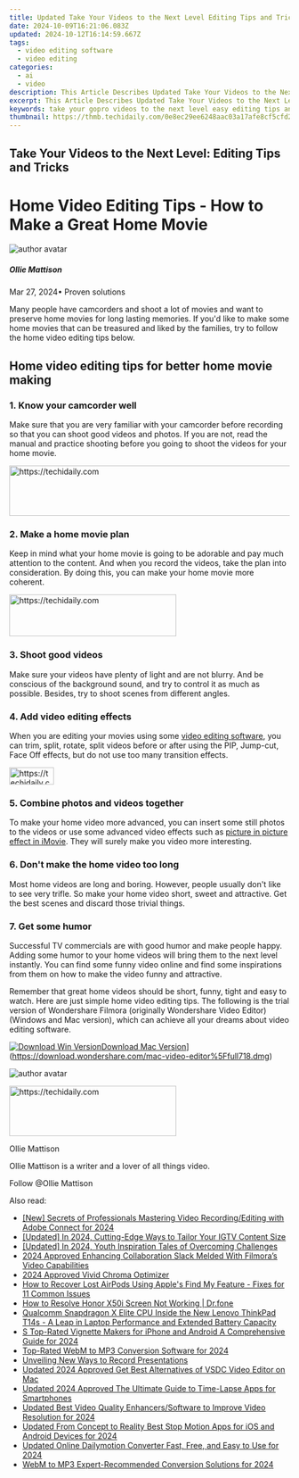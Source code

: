 ```yaml
---
title: Updated Take Your Videos to the Next Level Editing Tips and Tricks for 2024
date: 2024-10-09T16:21:06.083Z
updated: 2024-10-12T16:14:59.667Z
tags: 
  - video editing software
  - video editing
categories: 
  - ai
  - video
description: This Article Describes Updated Take Your Videos to the Next Level Editing Tips and Tricks for 2024
excerpt: This Article Describes Updated Take Your Videos to the Next Level Editing Tips and Tricks for 2024
keywords: take your gopro videos to the next level easy editing tips and tricks,take your editing to the next level top 40 fcpx keyboard shortcuts and tricks,take your videos to the next level editing tips and tricks,take your videos to the next level os x mavericks editing tips,take your videos to the next level top 1080p editing tools and software,take your videos to the next level cool editing tricks and tips,take your videos to the next level insider video editing tips and tricks
thumbnail: https://thmb.techidaily.com/0e8ec29ee6248aac03a17afe8cf5cfd2ec9d4e36dfc8648cae868f4622fb576a.jpg
---
```


## Take Your Videos to the Next Level: Editing Tips and Tricks

# Home Video Editing Tips - How to Make a Great Home Movie

![author avatar](https://images.wondershare.com/filmora/article-images/ollie-mattison.jpg)

##### Ollie Mattison

 Mar 27, 2024• Proven solutions

 Many people have camcorders and shoot a lot of movies and want to preserve home movies for long lasting memories. If you'd like to make some home movies that can be treasured and liked by the families, try to follow the home video editing tips below.

## Home video editing tips for better home movie making

### 1\. Know your camcorder well

 Make sure that you are very familiar with your camcorder before recording so that you can shoot good videos and photos. If you are not, read the manual and practice shooting before you going to shoot the videos for your home movie.

<!-- affiliate ads begin -->
<a href="https://appsumo.8odi.net/c/5597632/2087390/7443" target="_top" id="2087390">
  <img src="//a.impactradius-go.com/display-ad/7443-2087390" border="0" alt="https://techidaily.com" width="728" height="90"/>
</a>
<img height="0" width="0" src="https://appsumo.8odi.net/i/5597632/2087390/7443" style="position:absolute;visibility:hidden;" border="0" />
<!-- affiliate ads end -->

### 2\. Make a home movie plan

 Keep in mind what your home movie is going to be adorable and pay much attention to the content. And when you record the videos, take the plan into consideration. By doing this, you can make your home movie more coherent.

<!-- affiliate ads begin -->
<a href="https://25home.pxf.io/c/5597632/2148643/16836" target="_top" id="2148643">
  <img src="//a.impactradius-go.com/display-ad/16836-2148643" border="0" alt="https://techidaily.com" width="300" height="75"/>
</a>
<img height="0" width="0" src="https://25home.pxf.io/i/5597632/2148643/16836" style="position:absolute;visibility:hidden;" border="0" />
<!-- affiliate ads end -->

### 3\. Shoot good videos

 Make sure your videos have plenty of light and are not blurry. And be conscious of the background sound, and try to control it as much as possible. Besides, try to shoot scenes from different angles.

### 4\. Add video editing effects

 When you are editing your movies using some [video editing software](https://tools.techidaily.com/wondershare/filmora/download/), you can trim, split, rotate, split videos before or after using the PIP, Jump-cut, Face Off effects, but do not use too many transition effects.

<!-- affiliate ads begin -->
<a href="https://25home.pxf.io/c/5597632/2148634/16836" target="_top" id="2148634">
  <img src="//a.impactradius-go.com/display-ad/16836-2148634" border="0" alt="https://techidaily.com" width="80" height="31"/>
</a>
<img height="0" width="0" src="https://25home.pxf.io/i/5597632/2148634/16836" style="position:absolute;visibility:hidden;" border="0" />
<!-- affiliate ads end -->

### 5\. Combine photos and videos together

 To make your home video more advanced, you can insert some still photos to the videos or use some advanced video effects such as [picture in picture effect in iMovie](/imovie/imovie-picture-in-picture.html). They will surely make you video more interesting.

### 6\. Don't make the home video too long

 Most home videos are long and boring. However, people usually don't like to see very trifle. So make your home video short, sweet and attractive. Get the best scenes and discard those trivial things.

### 7\. Get some humor

 Successful TV commercials are with good humor and make people happy. Adding some humor to your home videos will bring them to the next level instantly. You can find some funny video online and find some inspirations from them on how to make the video funny and attractive.

 Remember that great home videos should be short, funny, tight and easy to watch. Here are just simple home video editing tips. The following is the trial version of Wondershare Filmora (originally Wondershare Video Editor) (Windows and Mac version), which can achieve all your dreams about video editing software.

[![Download Win Version](https://images.wondershare.com/style/images/download-btn-win.png)](https://tools.techidaily.com/wondershare/filmora/download/)[Download Mac Version](https://images.wondershare.com/style/images/download-btn-mac.png)](https://download.wondershare.com/mac-video-editor%5Ffull718.dmg)

![author avatar](https://images.wondershare.com/filmora/article-images/ollie-mattison.jpg)

<!-- affiliate ads begin -->
<a href="https://review-au.sjv.io/c/5597632/2098704/14409" target="_top" id="2098704">
  <img src="//a.impactradius-go.com/display-ad/14409-2098704" border="0" alt="https://techidaily.com" width="300" height="90"/>
</a>
<img height="0" width="0" src="https://review-au.sjv.io/i/5597632/2098704/14409" style="position:absolute;visibility:hidden;" border="0" />
<!-- affiliate ads end -->

Ollie Mattison

Ollie Mattison is a writer and a lover of all things video.

Follow @Ollie Mattison

<ins class="adsbygoogle"
      style="display:block"
      data-ad-client="ca-pub-7571918770474297"
      data-ad-slot="8358498916"
      data-ad-format="auto"
      data-full-width-responsive="true"></ins>

<span class="atpl-alsoreadstyle">Also read:</span>
<div><ul>
<li><a href="https://screen-activity-recording.techidaily.com/new-secrets-of-professionals-mastering-video-recordingediting-with-adobe-connect-for-2024/"><u>[New] Secrets of Professionals Mastering Video Recording/Editing with Adobe Connect for 2024</u></a></li>
<li><a href="https://instagram-clips.techidaily.com/updated-in-2024-cutting-edge-ways-to-tailor-your-igtv-content-size/"><u>[Updated] In 2024, Cutting-Edge Ways to Tailor Your IGTV Content Size</u></a></li>
<li><a href="https://youtube-data.techidaily.com/ed-in-2024-youth-inspiration-tales-of-overcoming-challenges/"><u>[Updated] In 2024, Youth Inspiration Tales of Overcoming Challenges</u></a></li>
<li><a href="https://digital-screen-recording.techidaily.com/2024-approved-enhancing-collaboration-slack-melded-with-filmoras-video-capabilities/"><u>2024 Approved Enhancing Collaboration Slack Melded With Filmora’s Video Capabilities</u></a></li>
<li><a href="https://fox-friendly.techidaily.com/2024-approved-vivid-chroma-optimizer/"><u>2024 Approved Vivid Chroma Optimizer</u></a></li>
<li><a href="https://fox-that.techidaily.com/how-to-recover-lost-airpods-using-apples-find-my-feature-fixes-for-11-common-issues/"><u>How to Recover Lost AirPods Using Apple's Find My Feature - Fixes for 11 Common Issues</u></a></li>
<li><a href="https://fix-guide.techidaily.com/how-to-resolve-honor-x50i-screen-not-working-drfone-by-drfone-fix-android-problems-fix-android-problems/"><u>How to Resolve Honor X50i Screen Not Working | Dr.fone</u></a></li>
<li><a href="https://hardware-updates.techidaily.com/qualcomm-snapdragon-x-elite-cpu-inside-the-new-lenovo-thinkpad-t14s-a-leap-in-laptop-performance-and-extended-battery-capacity/"><u>Qualcomm Snapdragon X Elite CPU Inside the New Lenovo ThinkPad T14s - A Leap in Laptop Performance and Extended Battery Capacity</u></a></li>
<li><a href="https://ai-video-apps.techidaily.com/s-top-rated-vignette-makers-for-iphone-and-android-a-comprehensive-guide-for-2024/"><u>S Top-Rated Vignette Makers for iPhone and Android A Comprehensive Guide for 2024</u></a></li>
<li><a href="https://ai-video-apps.techidaily.com/top-rated-webm-to-mp3-conversion-software-for-2024/"><u>Top-Rated WebM to MP3 Conversion Software for 2024</u></a></li>
<li><a href="https://screen-video-capture.techidaily.com/unveiling-new-ways-to-record-presentations/"><u>Unveiling New Ways to Record Presentations</u></a></li>
<li><a href="https://ai-video-apps.techidaily.com/updated-2024-approved-get-best-alternatives-of-vsdc-video-editor-on-mac/"><u>Updated 2024 Approved Get Best Alternatives of VSDC Video Editor on Mac</u></a></li>
<li><a href="https://ai-video-apps.techidaily.com/updated-2024-approved-the-ultimate-guide-to-time-lapse-apps-for-smartphones/"><u>Updated 2024 Approved The Ultimate Guide to Time-Lapse Apps for Smartphones</u></a></li>
<li><a href="https://ai-video-apps.techidaily.com/updated-best-video-quality-enhancerssoftware-to-improve-video-resolution-for-2024/"><u>Updated Best Video Quality Enhancers/Software to Improve Video Resolution for 2024</u></a></li>
<li><a href="https://ai-video-apps.techidaily.com/updated-from-concept-to-reality-best-stop-motion-apps-for-ios-and-android-devices-for-2024/"><u>Updated From Concept to Reality Best Stop Motion Apps for iOS and Android Devices for 2024</u></a></li>
<li><a href="https://ai-video-apps.techidaily.com/updated-online-dailymotion-converter-fast-free-and-easy-to-use-for-2024/"><u>Updated Online Dailymotion Converter Fast, Free, and Easy to Use for 2024</u></a></li>
<li><a href="https://ai-video-apps.techidaily.com/webm-to-mp3-expert-recommended-conversion-solutions-for-2024/"><u>WebM to MP3 Expert-Recommended Conversion Solutions for 2024</u></a></li>
</ul></div>

